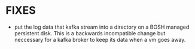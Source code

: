 # FIXES
- put the log data that kafka stream into a directory on a BOSH managed persistent disk. This is a backwards incompatible change but neccessary for a kafka broker to keep its data when a vm goes away.
